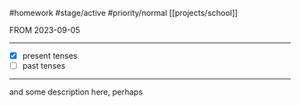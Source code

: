 #homework #stage/active  #priority/normal [[projects/school]]

FROM 2023-09-05

---

+ [x] present tenses
+ [ ] past tenses

---

and some description here, perhaps